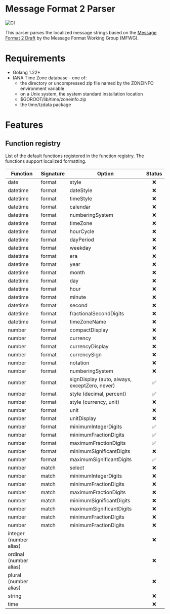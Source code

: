 # Message Format 2 Parser

![CI](https://github.com/expect-digital/go-mf2/actions/workflows/ci.yaml/badge.svg)

This parser parses the localized message strings based on the [Message Format 2 Draft](https://github.com/unicode-org/message-format-wg/blob/1dc84e648a6f98d74ac62306abaacc0bed8e4fc5/spec/message.abnf) by the Message Format Working Group (MFWG).

# Requirements

- Golang 1.22+
- IANA Time Zone database - one of:
  - the directory or uncompressed zip file named by the ZONEINFO environment variable
  - on a Unix system, the system standard installation location
  - $GOROOT/lib/time/zoneinfo.zip
  - the time/tzdata package

# Features

## Function registry

List of the default functions registered in the function registry. The functions support localized formatting.

| Function               | Signature | Option                                        | Status |
| ---------------------- | --------- | --------------------------------------------- | :----: |
| date                   | format    | style                                         |   ❌   |
| datetime               | format    | dateStyle                                     |   ❌   |
| datetime               | format    | timeStyle                                     |   ❌   |
| datetime               | format    | calendar                                      |   ❌   |
| datetime               | format    | numberingSystem                               |   ❌   |
| datetime               | format    | timeZone                                      |   ❌   |
| datetime               | format    | hourCycle                                     |   ❌   |
| datetime               | format    | dayPeriod                                     |   ❌   |
| datetime               | format    | weekday                                       |   ❌   |
| datetime               | format    | era                                           |   ❌   |
| datetime               | format    | year                                          |   ❌   |
| datetime               | format    | month                                         |   ❌   |
| datetime               | format    | day                                           |   ❌   |
| datetime               | format    | hour                                          |   ❌   |
| datetime               | format    | minute                                        |   ❌   |
| datetime               | format    | second                                        |   ❌   |
| datetime               | format    | fractionalSecondDigits                        |   ❌   |
| datetime               | format    | timeZoneName                                  |   ❌   |
| number                 | format    | compactDisplay                                |   ❌   |
| number                 | format    | currency                                      |   ❌   |
| number                 | format    | currencyDisplay                               |   ❌   |
| number                 | format    | currencySign                                  |   ❌   |
| number                 | format    | notation                                      |   ❌   |
| number                 | format    | numberingSystem                               |   ❌   |
| number                 | format    | signDisplay (auto, always, exceptZero, never) |  ✅︎   |
| number                 | format    | style (decimal, percent)                      |  ✅︎   |
| number                 | format    | style (currency, unit)                        |   ❌   |
| number                 | format    | unit                                          |   ❌   |
| number                 | format    | unitDisplay                                   |   ❌   |
| number                 | format    | minimumIntegerDigits                          |  ✅︎   |
| number                 | format    | minimumFractionDigits                         |  ✅︎   |
| number                 | format    | maximumFractionDigits                         |  ✅︎   |
| number                 | format    | minimumSignificantDigits                      |   ❌   |
| number                 | format    | maximumSignificantDigits                      |  ✅︎   |
| number                 | match     | select                                        |   ❌   |
| number                 | match     | minimumIntegerDigits                          |   ❌   |
| number                 | match     | minimumFractionDigits                         |   ❌   |
| number                 | match     | maximumFractionDigits                         |   ❌   |
| number                 | match     | minimumSignificantDigits                      |   ❌   |
| number                 | match     | maximumSignificantDigits                      |   ❌   |
| number                 | match     | minimumFractionDigits                         |   ❌   |
| number                 | match     | minimumFractionDigits                         |   ❌   |
| integer (number alias) |           |                                               |   ❌   |
| ordinal (number alias) |           |                                               |   ❌   |
| plural (number alias)  |           |                                               |   ❌   |
| string                 |           |                                               |   ❌   |
| time                   |           |                                               |   ❌   |
